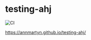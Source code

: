 # testing-ahj


![CI](https://github.com/annmartyn/ahj-hw1/actions/workflows/web.yml/badge.svg)

https://annmartyn.github.io/testing-ahj/
